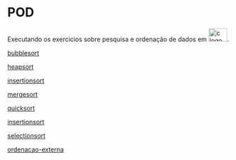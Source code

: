 # POD

Executando os exercicios sobre pesquisa e ordenação de dados em <img src="https://cdn.jsdelivr.net/gh/devicons/devicon/icons/c/c-original.svg" height="30" width="42" alt="c logo"  />.<br>

 <a href="https://github.com/jeangondorek/POD/blob/main/bubblesort.c" target="_blank">
    <p>bubblesort</p>
 </a>
 <a href="https://github.com/jeangondorek/POD/blob/main/heapsort.c" target="_blank">
    <p>heapsort</p>
 </a>
 <a href="https://github.com/jeangondorek/POD/blob/main/insertionsort.c" target="_blank">
    <p>insertionsort</p>
 </a>
 <a href="https://github.com/jeangondorek/POD/blob/main/mergesort.c" target="_blank">
    <p>mergesort</p>
 </a>
 <a href="https://github.com/jeangondorek/POD/blob/main/quicksort.c" target="_blank">
    <p>quicksort</p>
 </a>
 <a href="https://github.com/jeangondorek/POD/blob/main/insertionsort.c" target="_blank">
    <p>insertionsort</p>
 </a>
 <a href="https://github.com/jeangondorek/POD/blob/main/selectionsort.c" target="_blank">
    <p>selectionsort</p>
 </a>
  <a href="https://github.com/jeangondorek/POD/blob/main/ordenacao-externa.c" target="_blank">
    <p>ordenacao-externa</p>
 </a>
